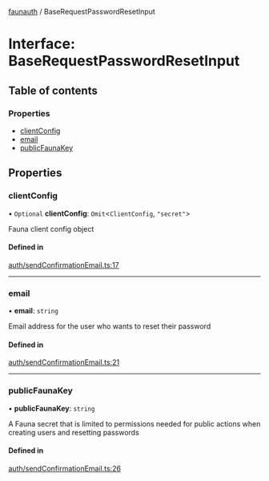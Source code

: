 [faunauth](../index.md) / BaseRequestPasswordResetInput

# Interface: BaseRequestPasswordResetInput

## Table of contents

### Properties

- [clientConfig](BaseRequestPasswordResetInput.md#clientconfig)
- [email](BaseRequestPasswordResetInput.md#email)
- [publicFaunaKey](BaseRequestPasswordResetInput.md#publicfaunakey)

## Properties

### clientConfig

• `Optional` **clientConfig**: `Omit`<`ClientConfig`, ``"secret"``\>

Fauna client config object

#### Defined in

[auth/sendConfirmationEmail.ts:17](https://github.com/alexnitta/faunauth/blob/f9e5da2/src/auth/sendConfirmationEmail.ts#L17)

___

### email

• **email**: `string`

Email address for the user who wants to reset their password

#### Defined in

[auth/sendConfirmationEmail.ts:21](https://github.com/alexnitta/faunauth/blob/f9e5da2/src/auth/sendConfirmationEmail.ts#L21)

___

### publicFaunaKey

• **publicFaunaKey**: `string`

A Fauna secret that is limited to permissions needed for public actions when creating users
and resetting passwords

#### Defined in

[auth/sendConfirmationEmail.ts:26](https://github.com/alexnitta/faunauth/blob/f9e5da2/src/auth/sendConfirmationEmail.ts#L26)
